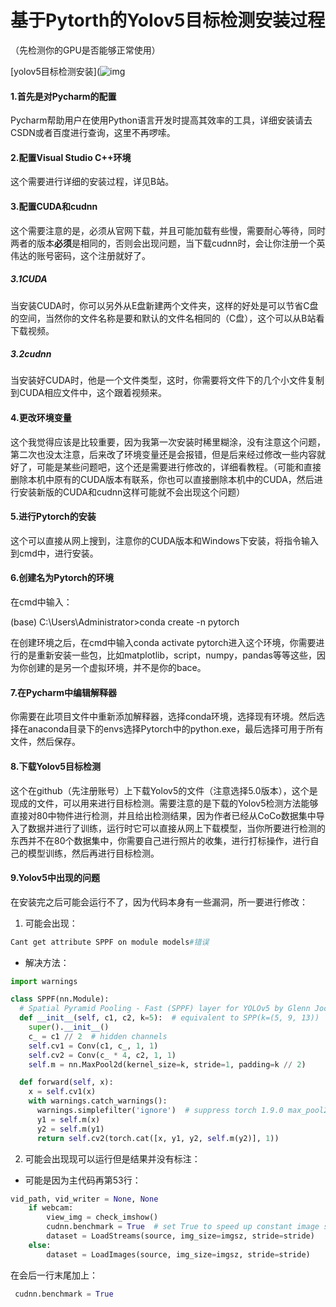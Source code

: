   # 基于Pytorth的Yolov5目标检测安装过程

（先检测你的GPU是否能够正常使用）

[yolov5目标检测安装](![img](file:///C:\Users\DELL\AppData\Roaming\Tencent\QQTempSys\%W@GJ$ACOF(TYDYECOKVDYB.png)https://blog.csdn.net/qq_44697805/article/details/107702939?ops_request_misc=%257B%2522request%255Fid%2522%253A%2522165209755016782248536713%2522%252C%2522scm%2522%253A%252220140713.130102334.pc%255Fall.%2522%257D&request_id=165209755016782248536713&biz_id=0&utm_medium=distribute.pc_search_result.none-task-blog-2~all~first_rank_ecpm_v1~rank_v31_ecpm-1-107702939-null-null.142^v9^control,157^v4^control&utm_term=%E5%8F%B2%E4%B8%8A%E6%9C%80%E8%AF%A6%E7%BB%86yolov5%E7%8E%AF%E5%A2%83%E9%85%8D%E7%BD%AE%E6%90%AD%E5%BB%BA%2B%E9%85%8D%E7%BD%AE%E6%89%80%E9%9C%80%E6%96%87%E4%BB%B6%C2%A0%E5%8E%9F%E5%88%9B&spm=1018.2226.3001.4187)

#### 1.首先是对Pycharm的配置

Pycharm帮助用户在使用Python语言开发时提高其效率的工具，详细安装请去CSDN或者百度进行查询，这里不再啰嗦。

#### 2.配置Visual Studio C++环境

这个需要进行详细的安装过程，详见B站。

#### 3.配置CUDA和cudnn

这个需要注意的是，必须从官网下载，并且可能加载有些慢，需要耐心等待，同时两者的版本**必须**是相同的，否则会出现问题，当下载cudnn时，会让你注册一个英伟达的账号密码，这个注册就好了。

##### 3.1CUDA

当安装CUDA时，你可以另外从E盘新建两个文件夹，这样的好处是可以节省C盘的空间，当然你的文件名称是要和默认的文件名相同的（C盘），这个可以从B站看下载视频。

##### 3.2cudnn

当安装好CUDA时，他是一个文件类型，这时，你需要将文件下的几个小文件复制到CUDA相应文件中，这个跟着视频来。

#### 4.更改环境变量

这个我觉得应该是比较重要，因为我第一次安装时稀里糊涂，没有注意这个问题，第二次也没太注意，后来改了环境变量还是会报错，但是后来经过修改一些内容就好了，可能是某些问题吧，这个还是需要进行修改的，详细看教程。（可能和直接删除本机中原有的CUDA版本有联系，你也可以直接删除本机中的CUDA，然后进行安装新版的CUDA和cudnn这样可能就不会出现这个问题）

#### 5.进行Pytorch的安装

这个可以直接从网上搜到，注意你的CUDA版本和Windows下安装，将指令输入到cmd中，进行安装。

#### 6.创建名为Pytorch的环境

在cmd中输入：

(base) C:\Users\Administrator>conda create -n pytorch

在创建环境之后，在cmd中输入conda activate pytorch进入这个环境，你需要进行的是重新安装一些包，比如matplotlib，script，numpy，pandas等等这些，因为你创建的是另一个虚拟环境，并不是你的bace。

#### 7.在Pycharm中编辑解释器

你需要在此项目文件中重新添加解释器，选择conda环境，选择现有环境。然后选择在anaconda目录下的envs选择Pytorch中的python.exe，最后选择可用于所有文件，然后保存。

#### 8.下载Yolov5目标检测

这个在github（先注册账号）上下载Yolov5的文件（注意选择5.0版本），这个是现成的文件，可以用来进行目标检测。需要注意的是下载的Yolov5检测方法能够直接对80中物件进行检测，并且给出检测结果，因为作者已经从CoCo数据集中导入了数据并进行了训练，运行时它可以直接从网上下载模型，当你所要进行检测的东西并不在80个数据集中，你需要自己进行照片的收集，进行打标操作，进行自己的模型训练，然后再进行目标检测。

#### 9.Yolov5中出现的问题

在安装完之后可能会运行不了，因为代码本身有一些漏洞，所一要进行修改：

1. 可能会出现：

~~~python
Cant get attribute SPPF on module models#错误
~~~

- 解决方法：

~~~python
import warnings

class SPPF(nn.Module):
  # Spatial Pyramid Pooling - Fast (SPPF) layer for YOLOv5 by Glenn Jocher
  def __init__(self, c1, c2, k=5):  # equivalent to SPP(k=(5, 9, 13))
    super().__init__()
    c_ = c1 // 2  # hidden channels
    self.cv1 = Conv(c1, c_, 1, 1)
    self.cv2 = Conv(c_ * 4, c2, 1, 1)
    self.m = nn.MaxPool2d(kernel_size=k, stride=1, padding=k // 2)

  def forward(self, x):
    x = self.cv1(x)
    with warnings.catch_warnings():
      warnings.simplefilter('ignore')  # suppress torch 1.9.0 max_pool2d() warning
      y1 = self.m(x)
      y2 = self.m(y1)
      return self.cv2(torch.cat([x, y1, y2, self.m(y2)], 1))
~~~

2. 可能会出现现可以运行但是结果并没有标注：

- 可能是因为主代码再第53行：

~~~python
vid_path, vid_writer = None, None
    if webcam:
        view_img = check_imshow()
        cudnn.benchmark = True  # set True to speed up constant image size inference
        dataset = LoadStreams(source, img_size=imgsz, stride=stride)
    else:
        dataset = LoadImages(source, img_size=imgsz, stride=stride)
~~~

在会后一行末尾加上：

~~~python
 cudnn.benchmark = True 
~~~

